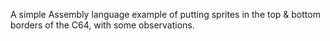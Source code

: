 A simple Assembly language example of putting sprites in the top &
bottom borders of the C64, with some observations.
